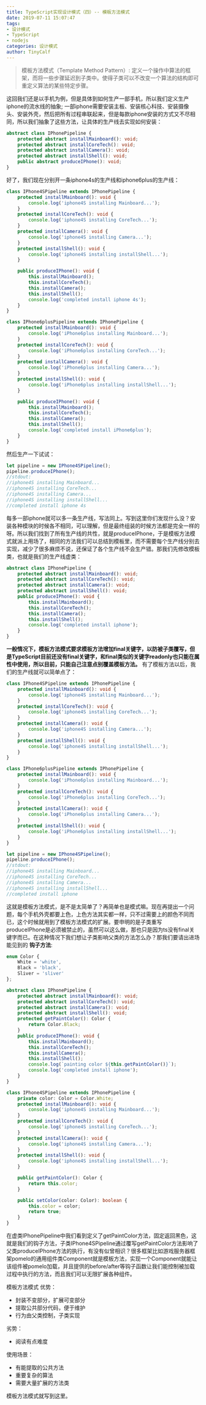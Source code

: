 ```yaml
---
title: TypeScript实现设计模式（四）-- 模板方法模式
date: 2019-07-11 15:07:47
tags:
- 设计模式
- TypeScript
- nodejs
categories: 设计模式
author: TinyCalf
---
```

> 模板方法模式（Template Method Pattern）: 定义一个操作中算法的框架，而将一些步骤延迟到子类中。使得子类可以不改变一个算法的结构即可重定义算法的某些特定步骤。

<!-- more -->

这回我们还是以手机为例，但是具体到如何生产一部手机，所以我们定义生产iphone的流水线的抽象;
一部iphone需要安装主板、安装核心科技、安装摄像头、安装外壳，然后把所有过程串联起来，但是每款iphone安装的方式又不尽相同，所以我们抽象了这些方法，让具体的生产线去实现如何安装：

```TypeScript
abstract class IPhonePipeline {
    protected abstract installMainboard(): void;
    protected abstract installCoreTech(): void;
    protected abstract installCamera(): void;
    protected abstract installShell(): void;
    public abstract produceIPhone(): void;
}
```
好了，我们现在分别开一条iphone4s的生产线和iphone6plus的生产线：
```TypeScript
class IPhone4SPipeline extends IPhonePipeline {
    protected installMainboard(): void {
        console.log('iphone4S installing Mainboard...');
    }
    protected installCoreTech(): void {
        console.log('iphone4S installing CoreTech...');
    }
    protected installCamera(): void {
        console.log('iphone4S installing Camera...');
    }
    protected installShell(): void {
        console.log('iphone4S installing installShell...');
    }

    public produceIPhone(): void {
        this.installMainboard();
        this.installCoreTech();
        this.installCamera();
        this.installShell();
        console.log('completed install iphone 4s');
    }
}

class IPhone6plusPipeline extends IPhonePipeline {
    protected installMainboard(): void {
        console.log('iPhone6plus installing Mainboard...');
    }
    protected installCoreTech(): void {
        console.log('iPhone6plus installing CoreTech...');
    }
    protected installCamera(): void {
        console.log('iPhone6plus installing Camera...');
    }
    protected installShell(): void {
        console.log('iPhone6plus installing installShell...');
    }

    public produceIPhone(): void {
        this.installMainboard();
        this.installCoreTech();
        this.installCamera();
        this.installShell();
        console.log('completed install iPhone6plus');
    }
}
```
然后生产一下试试：
```TypeScript
let pipeline = new IPhone4SPipeline();
pipeline.produceIPhone();
//stdout:
//iphone4S installing Mainboard...
//iphone4S installing CoreTech...
//iphone4S installing Camera...
//iphone4S installing installShell...
//completed install iphone 4s
```
每多一部iphone就可以多一条生产线，写法同上。写到这里你们发现什么没？安装各种模块的时候各不相同，可以理解，但是最终组装的时候方法都是完全一样的呀。所以我们找到了所有生产线的共性，就是produceIPhone，于是模板方法模式就派上用场了，相同的方法我们可以总结到模板里，而不需要每个生产线分别去实现，减少了很多麻烦不说，还保证了各个生产线不会生产错。那我们先修改模板类，也就是我们的生产线虚类：
```TypeScript
abstract class IPhonePipeline {
    protected abstract installMainboard(): void;
    protected abstract installCoreTech(): void;
    protected abstract installCamera(): void;
    protected abstract installShell(): void;
    public produceIPhone(): void {
        this.installMainboard();
        this.installCoreTech();
        this.installCamera();
        this.installShell();
        console.log('completed install iphone');
    }
}
```
**一般情况下，模板方法模式要求模板方法增加final关键字，以防被子类覆写，但是TypeScript目前还没有final关键字，和final类似的关键字readonly也只能在属性中使用，所以目前，只能自己注意点别覆盖模板方法。** 有了模板方法以后，我们的生产线就可以简单点了：
```TypeScript
class IPhone4SPipeline extends IPhonePipeline {
    protected installMainboard(): void {
        console.log('iphone4S installing Mainboard...');
    }
    protected installCoreTech(): void {
        console.log('iphone4S installing CoreTech...');
    }
    protected installCamera(): void {
        console.log('iphone4S installing Camera...');
    }
    protected installShell(): void {
        console.log('iphone4S installing installShell...');
    }
}

class IPhone6plusPipeline extends IPhonePipeline {
    protected installMainboard(): void {
        console.log('iPhone6plus installing Mainboard...');
    }
    protected installCoreTech(): void {
        console.log('iPhone6plus installing CoreTech...');
    }
    protected installCamera(): void {
        console.log('iPhone6plus installing Camera...');
    }
    protected installShell(): void {
        console.log('iPhone6plus installing installShell...');
    }
}

let pipeline = new IPhone4SPipeline();
pipeline.produceIPhone();
//stdout:
//iphone4S installing Mainboard...
//iphone4S installing CoreTech...
//iphone4S installing Camera...
//iphone4S installing installShell...
//completed install iphone
```
这就是模板方法模式，是不是太简单了？再简单也是模式嘛。现在再提出一个问题，每个手机外壳都要上色，上色方法其实都一样，只不过需要上的颜色不同而已，这个时候就用到了模板方法模式的扩展。要申明的是子类重写produceIPhone是必须被禁止的，虽然可以这么做，那也只是因为ts没有final关键字而已。在这种情况下我们想让子类影响父类的方法怎么办？那我们要请出进场能见到的 **钩子方法**:
```Typescript
enum Color {
    White = 'white',
    Black = 'black',
    Sliver = 'sliver'
};

abstract class IPhonePipeline {
    protected abstract installMainboard(): void;
    protected abstract installCoreTech(): void;
    protected abstract installCamera(): void;
    protected abstract installShell(): void;
    protected getPaintColor(): Color {
        return Color.Black;
    }
    public produceIPhone(): void {
        this.installMainboard();
        this.installCoreTech();
        this.installCamera();
        this.installShell();
        console.log(`painting color ${this.getPaintColor()}`);
        console.log('completed install iphone');
    }
}

class IPhone4SPipeline extends IPhonePipeline {
    private color: Color = Color.White;
    protected installMainboard(): void {
        console.log('iphone4S installing Mainboard...');
    }
    protected installCoreTech(): void {
        console.log('iphone4S installing CoreTech...');
    }
    protected installCamera(): void {
        console.log('iphone4S installing Camera...');
    }
    protected installShell(): void {
        console.log('iphone4S installing installShell...');
    }

    public getPaintColor(): Color {
        return this.color;
    }

    public setColor(color: Color): boolean {
        this.color = color;
        return true;
    }
}
```
在虚类IPhonePipeline中我们看到定义了getPaintColor方法，固定返回黑色，这就是我们的钩子方法，子类IPhone4SPipeline通过覆写getPaintColor方法影响了父类produceIPhone方法的执行，有没有似曾相识？很多框架比如游戏服务器框架pomelo的通用组件类Component就是模板方法，实现一个Component就能让该组件被pomelo加载，并且提供的before/after等钩子函数让我们能控制被加载过程中执行的方法，而且我们可以无限扩展各种组件。

模板方法模式
优势：
* 封装不变部分，扩展可变部分
* 提取公共部分代码，便于维护
* 行为由父类控制，子类实现

劣势：
* 阅读有点难度

使用场景：
* 有能提取的公共方法
* 重要复杂的算法
* 需要大量扩展的方法类

模板方法模式就写到这里。

